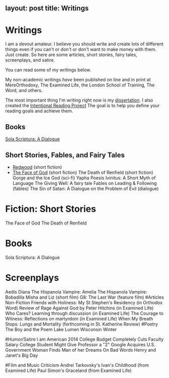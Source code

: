 layout: post
title: Writings
---

# Writings #

I am a devout amateur. I believe you should write and create lots of different things even if you can't or don't or don't want to make money with them. Just create. So here are some articles, short stories, fairy tales, screenplays, and satire. 

You can read some of my writings below. 

My non-academic writings *have* been published on line and in print at MereOrthodoxy, The Examined Life, the London School of Training, The Word, and others. 

The most important thing I'm writing right now is my [dissertation](www.keithbuhler.com/phd). I also created the [Intentional Reading Project](http://www.readingintentionally.com/)  The goal is to help you define your reading goals and achieve them. 


## Books
[Sola Scriptura: A Dialogue](http://www.amazon.com/Sola-Scriptura-Dialogue-Keith-Buhler-ebook/dp/B009N27L12/ref=sr_1_9?ie=UTF8&qid=1401301911&sr=8-9&keywords=sola+scriptura)
 
## Short Stories, Fables, and Fairy Tales ##

* [Redwood](https://drive.google.com/file/d/0B0CYQDZ8AWu8WVctVV9Oak1DcU0/view) (short fiction)
* [The Face of God](https://docs.google.com/document/d/1TQkpG_2A_wPZ_OxhGfQP8L1r1h81c8m1JT0Hobhvg2Q/edit) (short fiction)
The Death of Renfield (short fiction)​
Gorge and the Ice God (sci-fi)
Yapha Poesis Ivinitus: A Short Myth of Language​
The Giving Well: A fairy tale
Fables on Leading & Following  (fables) 
The Sin of Satan: A Dialogue on the Problem of Evil (dialogue)

# Fiction: Short Stories
The Face of God 
The Death of Renfield

# Books
Sola Scriptura: A Dialogue

# Screenplays
Aedis Diana
The Hispanola Vampire: Amelia
The Hispanola Vampire: Bobadilla
Misha and Liz (short film)
G8: The Last War (feature film)
#Articles Non-Fiction
Friends with Holiness: My St Stephen's Residency (in Orthodox Word)
Review of Rage Against God by Peter Hitchins (in Examined Life)
Who Cares? Learning through discussion (in Examined Life)
The Courage to Witness: Reflections on martyrdom (in Examined Life)
When My Breath Stops: Lungs and Mortality (forthcoming in St. Katherine Review)
#Poetry
The Boy and the Poem
Lake Lumen
Wisconsin Winter
 
#Humor/Satire
I am American
2014 College Budget Completely Cuts Faculty Salary
College Student Might Give Professor a "2" 
Google Acquires U.S. Government
Woman Finds Man of her Dreams
On Bad Words
Henry and Janet's Big Day
 
#Film and Music Criticism
Andrei Tarkovsky's Ivan's Childhood (from Examined Life)
Paul Simon's Graceland (from Examined Life)
